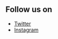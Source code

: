 ## Follow us on 
* [Twitter](https://twitter.com/owaspindore)<br>
* [Instagram](https://www.instagram.com/owaspindore) <br>
